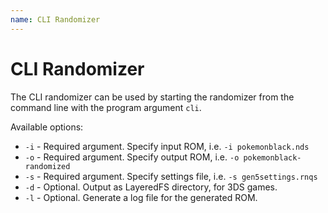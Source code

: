 ```yaml
---
name: CLI Randomizer
---
```

# CLI Randomizer

The CLI randomizer can be used by starting the randomizer from the command line with the program argument `cli`.

Available options:

- `-i` - Required argument. Specify input ROM, i.e. `-i pokemonblack.nds`
- `-o` - Required argument. Specify output ROM, i.e. `-o pokemonblack-randomized`
- `-s` - Required argument. Specify settings file, i.e. `-s gen5settings.rnqs`
- `-d` - Optional. Output as LayeredFS directory, for 3DS games.
- `-l` - Optional. Generate a log file for the generated ROM.
